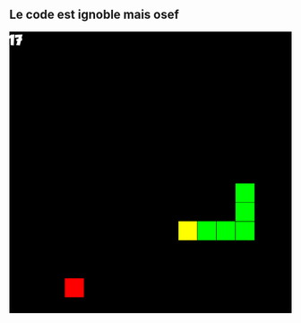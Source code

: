 ## Le code est ignoble mais osef

![Valid XHTML](https://github.com/nassimelhormi/IDV-CPP4/blob/master/poc.png)
